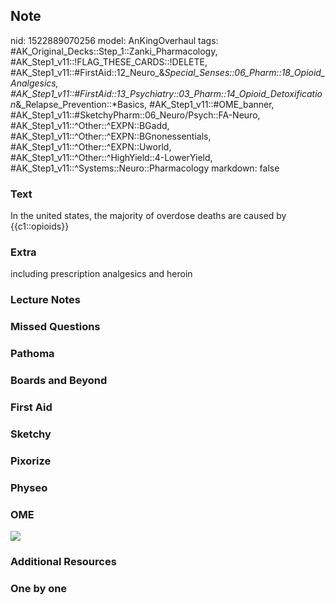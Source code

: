 ## Note
nid: 1522889070256
model: AnKingOverhaul
tags: #AK_Original_Decks::Step_1::Zanki_Pharmacology, #AK_Step1_v11::!FLAG_THESE_CARDS::!DELETE, #AK_Step1_v11::#FirstAid::12_Neuro_&_Special_Senses::06_Pharm::18_Opioid_Analgesics, #AK_Step1_v11::#FirstAid::13_Psychiatry::03_Pharm::14_Opioid_Detoxification_&_Relapse_Prevention::*Basics, #AK_Step1_v11::#OME_banner, #AK_Step1_v11::#SketchyPharm::06_Neuro/Psych::FA-Neuro, #AK_Step1_v11::^Other::^EXPN::BGadd, #AK_Step1_v11::^Other::^EXPN::BGnonessentials, #AK_Step1_v11::^Other::^EXPN::Uworld, #AK_Step1_v11::^Other::^HighYield::4-LowerYield, #AK_Step1_v11::^Systems::Neuro::Pharmacology
markdown: false

### Text
In the united states, the majority of overdose deaths are caused by {{c1::opioids}}

### Extra
including prescription analgesics and heroin

### Lecture Notes


### Missed Questions


### Pathoma


### Boards and Beyond


### First Aid


### Sketchy


### Pixorize


### Physeo


### OME
<div class="ome-widget">
  <a href="https://onlinemeded.org?ref=anki"><img src=
  "_OME_AnkiFlashcards_General_4.png"></a>
</div>

### Additional Resources


### One by one

